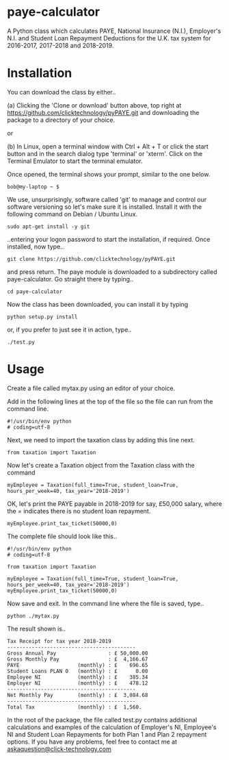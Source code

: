 # paye-calculator
A Python class which calculates PAYE, National Insurance (N.I.), Employer's N.I. and Student Loan Repayment Deductions for the U.K. tax system for 2016-2017, 2017-2018 and 2018-2019.
 
# Installation
 
You can download the class by either..

(a) Clicking the 'Clone or download' button above, top right at https://github.com/clicktechnology/pyPAYE.git and downloading the package to a directory of your choice.

or

(b) In Linux, open a terminal window with Ctrl + Alt + T or click the start button and in the search dialog type 'terminal' or 'xterm'.  Click on the Terminal Emulator to start the terminal emulator.

Once opened, the terminal shows your prompt, similar to the one below.
```
bob@my-laptop ~ $
```

We use, unsurprisingly, software called 'git' to manage and control our software versioning so let's make sure it is installed.  Install it with the following command on Debian / Ubuntu Linux.

```
sudo apt-get install -y git
```

..entering your logon password to start the installation, if required.  Once installed, now type..

```
git clone https://github.com/clicktechnology/pyPAYE.git
```

and press return.  The paye module is downloaded to a subdirectory called paye-calculator.  Go straight there by typing..

```
cd paye-calculator
```

Now the class has been downloaded, you can install it by typing

```
python setup.py install
```

or, if you prefer to just see it in action, type..

```
./test.py
```


# Usage

Create a file called mytax.py using an editor of your choice.

Add in the following lines at the top of the file so the file can run from the command line.

```
#!/usr/bin/env python
# coding=utf-8
```

Next, we need to import the taxation class by adding this line next.

```
from taxation import Taxation
``` 

Now let's create a Taxation object from the Taxation class with the command

```
myEmployee = Taxation(full_time=True, student_loan=True, hours_per_week=40, tax_year='2018-2019')
```

OK, let's print the PAYE payable in 2018-2019 for say, £50,000 salary, where the = indicates there is no student loan repayment.

```
myEmployee.print_tax_ticket(50000,0)
```

The complete file should look like this..

```
#!/usr/bin/env python
# coding=utf-8
        
from taxation import Taxation
        
myEmployee = Taxation(full_time=True, student_loan=True, hours_per_week=40, tax_year='2018-2019')
myEmployee.print_tax_ticket(50000,0)

```

Now save and exit.  In the command line where the file is saved, type.. 

```
python ./mytax.py
```
    
The result shown is..

```
Tax Receipt for tax year 2018-2019
------------------------------------------
Gross Annual Pay                 : £ 50,000.00
Gross Monthly Pay                : £  4,166.67
PAYE                   (monthly) : £    696.65
Student Loans PLAN 0   (monthly) : £      0.00
Employee NI            (monthly) : £    385.34
Employer NI            (monthly) : £    478.12
------------------------------------------
Net Monthly Pay        (monthly) : £  3,084.68
------------------------------------------
Total Tax              (monthly) : £  1,560.
```
In the root of the package, the file called test.py contains additional calculations and examples of the calculation of Employer's NI, Employee's NI and Student Loan Repayments for both Plan 1 and Plan 2 repayment options.  If you have any problems, feel free to contact me at askaquestion@click-technology.com
